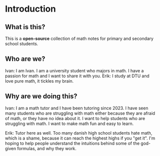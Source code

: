 # Introduction

## What is this?
This is a **open-source** collection of math notes for primary and secondary school students.

## Who are we?
Ivan: I am Ivan. I am a university student who majors in math. I have a passion for math and I want to share it with you.
Erik: I study at DTU and love pure math, it tickles my brain. 

## Why are we doing this?
Ivan: I am a math tutor and I have been tutoring since 2023. I have seen many students who are struggling with math either because they are afraid of math, or they have no idea about it. I want to help students who are struggling with math. I want to make math fun and easy to learn.

Erik: Tutor here as well. Too many danish high school students hate math, which is a shame, because it can reach the highest highs if you "get it". I'm hoping to help people understand the intuitions behind some of the god-given formulas, and why they work. 


